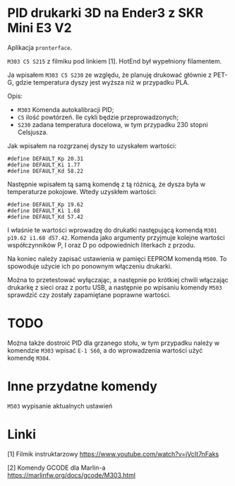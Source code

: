 
# PID drukarki 3D na Ender3 z SKR Mini E3 V2

Aplikacja ```pronterface```. 

```M303 C5 S215``` z filmiku pod linkiem [1]. HotEnd był wypełniony filamentem.

Ja wpisałem ```M303 C5 S230``` ze względu, że planuję drukować głównie z PET-G,
gdzie temperatura dyszy jest wyższa niż w przypadku PLA.

Opis:
- ```M303``` Komenda autokalibracji PID;
- ```C5``` ilość powtórzeń. Ile cykli będzie przeprowadzonych;
- ```S230``` zadana temperatura docelowa, w tym przypadku 230 stopni Celsjusza.

Jak wpisałem na rozgrzanej dyszy to uzyskałem wartości:
```
#define DEFAULT_Kp 20.31
#define DEFAULT_Ki 1.77
#define DEFAULT_Kd 58.22
```

Następnie wpisałem tą samą komendę z tą różnicą, że dysza była w temperaturze
pokojowe. Wtedy uzyskłem wartości:
```
#define DEFAULT_Kp 19.62
#define DEFAULT_Ki 1.68
#define DEFAULT_Kd 57.42
```

I właśnie te wartości wprowadzę do drukatki następującą komendą
```M301 p19.62 i1.68 d57.42```. Komenda jako argumenty przyjmuje kolejne
wartości współczynników P, I oraz D po odpowiednich literkach z przodu.

Na koniec należy zapisać ustawienia w pamięci EEPROM komendą ```M500```. To
spowoduje użycie ich po ponownym włączeniu drukarki.

Można to przetestować wyłączając, a następnie po krótkiej chwili włączając
drukarkę z sieci oraz z portu USB, a następnie po wpisaniu komendy ```M503```
sprawdzić czy zostały zapamiętane poprawne wartości.

# TODO

Można także dostroić PID dla grzanego stołu, w tym przypadku należy w komendzie
```M303``` wpisać ```E-1 S60```, a do wprowadzenia wartości użyć komendę ```M304```.

# Inne przydatne komendy

```M503``` wypisanie aktualnych ustawień

# Linki

[1] Filmik instruktarzowy https://www.youtube.com/watch?v=jVcIt7nFaks

[2] Komendy GCODE dla Marlin-a https://marlinfw.org/docs/gcode/M303.html
